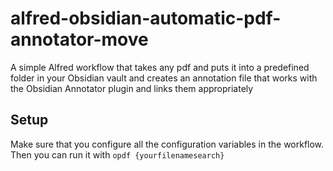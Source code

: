 # alfred-obsidian-automatic-pdf-annotator-move

A simple Alfred workflow that takes any pdf and puts it into a predefined folder in your Obsidian vault and creates an annotation file that works with the Obsidian Annotator plugin and links them appropriately

## Setup

Make sure that you configure all the configuration variables in the workflow. Then you can run it with `opdf {yourfilenamesearch}`
